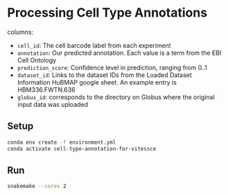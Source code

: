 # Processing Cell Type Annotations

columns:
- `cell_id`: The cell barcode label from each experiment
- `annotation`: Our predicted annotation. Each value is a term from the EBI Cell Ontology
- `prediction_score`: Confidence level in prediction, ranging from 0..1
- `dataset_id`: Links to the dataset IDs from the Loaded Dataset Information HuBMAP google sheet. An example entry is HBM336.FWTN.636
- `globus_id`: corresponds to the directory on Globus where the original input data was uploaded


## Setup

```sh
conda env create -f environment.yml
conda activate cell-type-annotation-for-vitessce
```

## Run

```sh
snakemake --cores 2
```
